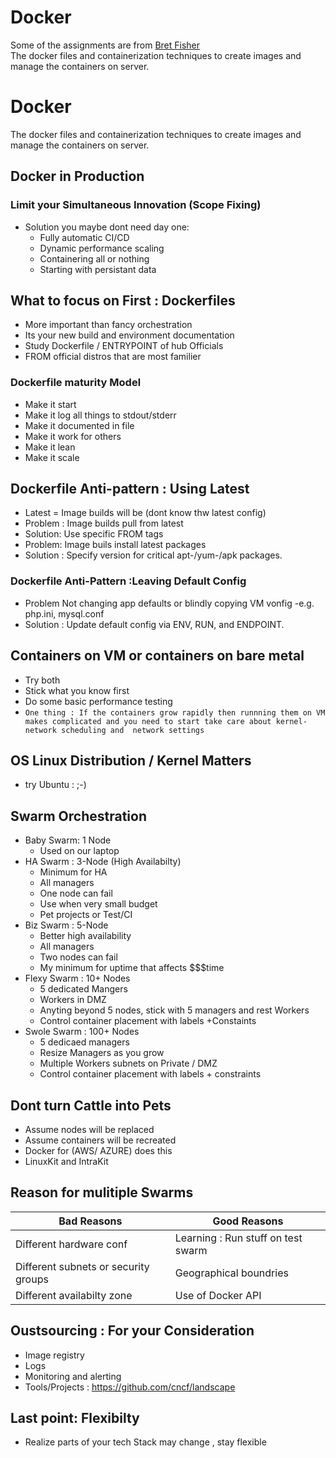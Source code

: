 # Docker
Some of the assignments are from [Bret Fisher](https://github.com/BretFisher) <br> 
The docker files and containerization techniques to create images and manage the containers on server.
# Docker
The docker files and containerization techniques to create images and manage the containers on server.

## Docker in Production 
### Limit your Simultaneous Innovation (Scope Fixing)
- Solution you maybe dont need day one:
    - Fully automatic CI/CD
    - Dynamic performance scaling
    - Containering all or nothing
    - Starting with persistant data

## What to focus on First : Dockerfiles
- More important than fancy orchestration
- Its your new build and environment documentation
- Study Dockerfile / ENTRYPOINT of hub Officials
- FROM official distros that are most familier
### Dockerfile maturity Model
- Make it start
- Make it log all things to stdout/stderr
- Make it documented in file
- Make it work for others
- Make it lean
- Make it scale 

## Dockerfile Anti-pattern : Using Latest
- Latest = Image builds will be (dont know thw latest config)
- Problem : Image builds pull from latest
- Solution: Use specific FROM tags
- Problem: Image buils install latest packages
- Solution : Specify version for critical apt-/yum-/apk packages.
### Dockerfile Anti-Pattern :Leaving Default Config
- Problem Not changing app defaults or blindly copying VM vonfig
    -e.g. php.ini, mysql.conf
- Solution : Update default config via ENV, RUN, and ENDPOINT.

## Containers on VM or containers on bare metal
- Try both 
- Stick what you know first
- Do some basic performance testing
- `One thing : If the containers grow rapidly then runnning them on VM makes complicated and you need to start take care about kernel-network scheduling and  network settings `

## OS Linux Distribution / Kernel Matters
- try Ubuntu : ;-)

## Swarm Orchestration 
- Baby Swarm: 1 Node
    - Used on our laptop
- HA Swarm : 3-Node (High Availabilty)
    - Minimum for HA 
    - All managers
    - One node can fail
    - Use when very small budget
    - Pet projects or Test/CI
- Biz Swarm : 5-Node
    - Better high availability
    - All managers
    - Two nodes can fail
    - My minimum for uptime that affects $$$time
- Flexy Swarm : 10+ Nodes
    - 5 dedicated Mangers
    - Workers in DMZ
    - Anyting beyond 5 nodes, stick with 5 managers and rest Workers
    - Control container placement with labels +Constaints
- Swole Swarm : 100+ Nodes
    - 5 dedicaed managers
    - Resize Managers as you grow
    - Multiple Workers subnets on Private / DMZ
    - Control container placement with labels + constraints
## Dont turn Cattle into Pets
- Assume nodes will be replaced
- Assume containers will be recreated
- Docker for (AWS/ AZURE) does this
- LinuxKit and IntraKit

## Reason for mulitiple Swarms

| Bad Reasons  | Good Reasons |
| ------------- | ------------- |
| Different hardware conf  |Learning : Run stuff on test swarm  |
| Different subnets or security groups  | Geographical boundries  |
| Different availabilty zone | Use of Docker API |

## Oustsourcing : For your Consideration
- Image registry
- Logs
- Monitoring and alerting
- Tools/Projects : https://github.com/cncf/landscape

## Last point: Flexibilty
- Realize parts of your tech Stack may change , stay flexible 




